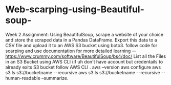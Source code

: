 # Web-scarping-using-Beautiful-soup-
 Week 2 Assignment: Using BeautifulSoup, scrape a website of your choice and store the scraped data in a Pandas DataFrame. Export this data to a CSV file and upload it to an AWS S3 bucket using boto3.
 follow code for scarping and use documentation for more detailed learning -- https://www.crummy.com/software/BeautifulSoup/bs4/doc/
List all the Files in an S3 Bucket using AWS CLI (if uh don't have account but credentails to already exits S3 bucket follow AWS CLI .
aws –version
aws configure
aws s3 ls s3://bucketname --recursive 
aws s3 ls s3://bucketname --recursive --human-readable –summarize.
